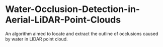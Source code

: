 # Water-Occlusion-Detection-in-Aerial-LiDAR-Point-Clouds
An algorithm aimed to locate and extract the outline of occlusions caused by water in LIDAR point cloud.

